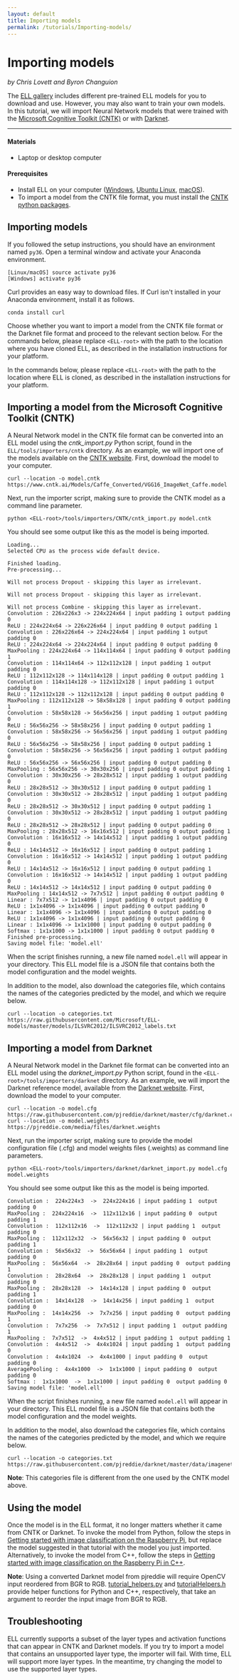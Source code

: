 ```yaml
---
layout: default
title: Importing models
permalink: /tutorials/Importing-models/
---
```


# Importing models

*by Chris Lovett and Byron Changuion*

The [ELL gallery](/ELL/gallery/) includes different pre-trained ELL models for you to download and use. However, you may also want to train your own models. In this tutorial, we will import Neural Network models that were trained with the [Microsoft Cognitive Toolkit (CNTK)](https://www.microsoft.com/en-us/cognitive-toolkit/) or with [Darknet](https://pjreddie.com/darknet/).

---

#### Materials

* Laptop or desktop computer

#### Prerequisites

* Install ELL on your computer ([Windows](https://github.com/Microsoft/ELL/blob/master/INSTALL-Windows.md), [Ubuntu Linux](https://github.com/Microsoft/ELL/blob/master/INSTALL-Ubuntu.md), [macOS](https://github.com/Microsoft/ELL/blob/master/INSTALL-Mac.md)).
* To import a model from the CNTK file format, you must install the [CNTK python packages](https://docs.microsoft.com/en-us/cognitive-toolkit/setup-cntk-on-your-machine).

## Importing models

If you followed the setup instructions, you should have an environment named `py36`. Open a terminal window and activate your Anaconda environment.

```shell
[Linux/macOS] source activate py36
[Windows] activate py36
```

Curl provides an easy way to download files. If Curl isn't installed in your Anaconda environment, install it as follows.

```shell
conda install curl
```

Choose whether you want to import a model from the CNTK file format or the Darknet file format and proceed to the relevant section below. For the commands below, please replace `<ELL-root>` with the path to the location where you have cloned ELL, as described in the installation instructions for your platform.

In the commands below, please replace `<ELL-root>` with the path to the location where ELL is cloned, as
described in the installation instructions for your platform.

## Importing a model from the Microsoft Cognitive Toolkit (CNTK)

A Neural Network model in the CNTK file format can be converted into an ELL model using the *cntk_import.py* Python script, found in the `ELL/tools/importers/cntk` directory. As an example, we will import one of the models available on the [CNTK website](https://www.microsoft.com/en-us/cognitive-toolkit/). First, download the model to your computer.

```shell
curl --location -o model.cntk https://www.cntk.ai/Models/Caffe_Converted/VGG16_ImageNet_Caffe.model
```

Next, run the importer script, making sure to provide the CNTK model as a command line parameter.

```shell
python <ELL-root>/tools/importers/CNTK/cntk_import.py model.cntk
```

You should see some output like this as the model is being imported.

```
Loading...
Selected CPU as the process wide default device.

Finished loading.
Pre-processing...

Will not process Dropout - skipping this layer as irrelevant.

Will not process Dropout - skipping this layer as irrelevant.

Will not process Combine - skipping this layer as irrelevant.
Convolution : 226x226x3 -> 224x224x64 | input padding 1 output padding 0
ReLU : 224x224x64 -> 226x226x64 | input padding 0 output padding 1
Convolution : 226x226x64 -> 224x224x64 | input padding 1 output padding 0
ReLU : 224x224x64 -> 224x224x64 | input padding 0 output padding 0
MaxPooling : 224x224x64 -> 114x114x64 | input padding 0 output padding 1
Convolution : 114x114x64 -> 112x112x128 | input padding 1 output padding 0
ReLU : 112x112x128 -> 114x114x128 | input padding 0 output padding 1
Convolution : 114x114x128 -> 112x112x128 | input padding 1 output padding 0
ReLU : 112x112x128 -> 112x112x128 | input padding 0 output padding 0
MaxPooling : 112x112x128 -> 58x58x128 | input padding 0 output padding 1
Convolution : 58x58x128 -> 56x56x256 | input padding 1 output padding 0
ReLU : 56x56x256 -> 58x58x256 | input padding 0 output padding 1
Convolution : 58x58x256 -> 56x56x256 | input padding 1 output padding 0
ReLU : 56x56x256 -> 58x58x256 | input padding 0 output padding 1
Convolution : 58x58x256 -> 56x56x256 | input padding 1 output padding 0
ReLU : 56x56x256 -> 56x56x256 | input padding 0 output padding 0
MaxPooling : 56x56x256 -> 30x30x256 | input padding 0 output padding 1
Convolution : 30x30x256 -> 28x28x512 | input padding 1 output padding 0
ReLU : 28x28x512 -> 30x30x512 | input padding 0 output padding 1
Convolution : 30x30x512 -> 28x28x512 | input padding 1 output padding 0
ReLU : 28x28x512 -> 30x30x512 | input padding 0 output padding 1
Convolution : 30x30x512 -> 28x28x512 | input padding 1 output padding 0
ReLU : 28x28x512 -> 28x28x512 | input padding 0 output padding 0
MaxPooling : 28x28x512 -> 16x16x512 | input padding 0 output padding 1
Convolution : 16x16x512 -> 14x14x512 | input padding 1 output padding 0
ReLU : 14x14x512 -> 16x16x512 | input padding 0 output padding 1
Convolution : 16x16x512 -> 14x14x512 | input padding 1 output padding 0
ReLU : 14x14x512 -> 16x16x512 | input padding 0 output padding 1
Convolution : 16x16x512 -> 14x14x512 | input padding 1 output padding 0
ReLU : 14x14x512 -> 14x14x512 | input padding 0 output padding 0
MaxPooling : 14x14x512 -> 7x7x512 | input padding 0 output padding 0
Linear : 7x7x512 -> 1x1x4096 | input padding 0 output padding 0
ReLU : 1x1x4096 -> 1x1x4096 | input padding 0 output padding 0
Linear : 1x1x4096 -> 1x1x4096 | input padding 0 output padding 0
ReLU : 1x1x4096 -> 1x1x4096 | input padding 0 output padding 0
Linear : 1x1x4096 -> 1x1x1000 | input padding 0 output padding 0
Softmax : 1x1x1000 -> 1x1x1000 | input padding 0 output padding 0
Finished pre-processing.
Saving model file: 'model.ell'
```

When the script finishes running, a new file named `model.ell` will appear in your directory. This ELL model file is a JSON file that contains both the model configuration and the model weights.

In addition to the model, also download the categories file, which contains the names of the categories predicted by the model, and which we require below.

```shell
curl --location -o categories.txt https://raw.githubusercontent.com/Microsoft/ELL-models/master/models/ILSVRC2012/ILSVRC2012_labels.txt
```

## Importing a model from Darknet

A Neural Network model in the Darknet file format can be converted into an ELL model using the *darknet_import.py* Python script, found in the `<ELL-root>/tools/importers/darknet` directory. As an example, we will import the Darknet reference model, available from the [Darknet website](https://pjreddie.com/darknet/). First, download the model to your computer.

```shell
curl --location -o model.cfg https://raw.githubusercontent.com/pjreddie/darknet/master/cfg/darknet.cfg
curl --location -o model.weights https://pjreddie.com/media/files/darknet.weights
```

Next, run the importer script, making sure to provide the model configuration file (.cfg) and model weights files (.weights) as command line parameters.

```shell
python <ELL-root>/tools/importers/darknet/darknet_import.py model.cfg model.weights
```

You should see some output like this as the model is being imported.

```
Convolution :  224x224x3  ->  224x224x16 | input padding 1  output padding 0
MaxPooling :  224x224x16  ->  112x112x16 | input padding 0  output padding 1
Convolution :  112x112x16  ->  112x112x32 | input padding 1  output padding 0
MaxPooling :  112x112x32  ->  56x56x32 | input padding 0  output padding 1
Convolution :  56x56x32  ->  56x56x64 | input padding 1  output padding 0
MaxPooling :  56x56x64  ->  28x28x64 | input padding 0  output padding 1
Convolution :  28x28x64  ->  28x28x128 | input padding 1  output padding 0
MaxPooling :  28x28x128  ->  14x14x128 | input padding 0  output padding 1
Convolution :  14x14x128  ->  14x14x256 | input padding 1  output padding 0
MaxPooling :  14x14x256  ->  7x7x256 | input padding 0  output padding 1
Convolution :  7x7x256  ->  7x7x512 | input padding 1  output padding 1
MaxPooling :  7x7x512  ->  4x4x512 | input padding 1  output padding 1
Convolution :  4x4x512  ->  4x4x1024 | input padding 1  output padding 0
Convolution :  4x4x1024  ->  4x4x1000 | input padding 0  output padding 0
AveragePooling :  4x4x1000  ->  1x1x1000 | input padding 0  output padding 0
Softmax :  1x1x1000  ->  1x1x1000 | input padding 0  output padding 0
Saving model file: 'model.ell'
```

When the script finishes running, a new file named `model.ell` will appear in your directory. This ELL model file is a JSON file that contains both the model configuration and the model weights.

In addition to the model, also download the categories file, which contains the names of the categories predicted by the model, and which we require below.

```shell
curl --location -o categories.txt https://raw.githubusercontent.com/pjreddie/darknet/master/data/imagenet.shortnames.list
```

**Note**: This categories file is different from the one used by the CNTK model above.

## Using the model

Once the model is in the ELL format, it no longer matters whether it came from CNTK or Darknet. To invoke the model from Python, follow the steps in [Getting started with image classification on the Raspberry Pi](/ELL/tutorials/Getting-started-with-image-classification-on-the-Raspberry-Pi/), but replace the model suggested in that tutorial with the model you just imported. Alternatively, to invoke the model from C++, follow the steps in [Getting started with image classification on the Raspberry Pi in C++](/ELL/tutorials/Getting-started-with-image-classification-in-cpp/).

**Note**: Using a converted Darknet model from pjreddie will require OpenCV input reordered from BGR to RGB. [tutorial_helpers.py](/ELL/tutorials/shared/tutorial_helpers.py) and [tutorialHelpers.h](/ELL/tutorials/Getting-started-with-image-classification-in-cpp/tutorialHelpers.h) provide helper functions for Python and C++, respectively, that take an argument to reorder the input image from BGR to RGB.

## Troubleshooting

ELL currently supports a subset of the layer types and activation functions that can appear in CNTK and Darknet models. If you try to import a model that contains an unsupported layer type, the importer will fail. With time, ELL will support more layer types. In the meantime, try changing the model to use the supported layer types.
